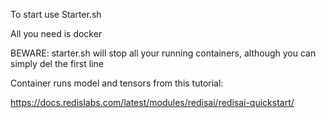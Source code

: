 To start use Starter.sh

All you need is docker


BEWARE:  starter.sh will stop all your running containers, although you can simply del the first line


Container runs model and tensors from this tutorial:

https://docs.redislabs.com/latest/modules/redisai/redisai-quickstart/